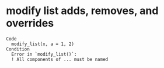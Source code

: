 # modify list adds, removes, and overrides

    Code
      modify_list(x, a = 1, 2)
    Condition
      Error in `modify_list()`:
      ! All components of ... must be named


